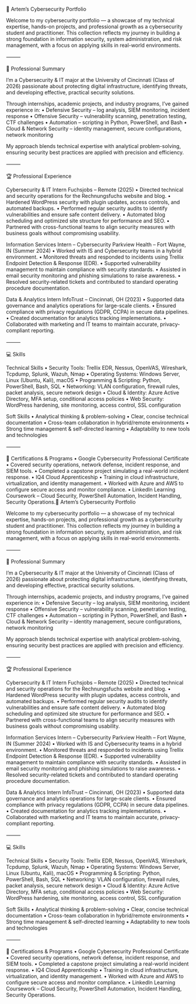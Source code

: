 🔐 Artem’s Cybersecurity Portfolio

Welcome to my cybersecurity portfolio — a showcase of my technical expertise, hands-on projects, and professional growth as a cybersecurity student and practitioner. This collection reflects my journey in building a strong foundation in information security, system administration, and risk management, with a focus on applying skills in real-world environments.

⸻

📜 Professional Summary

I’m a Cybersecurity & IT major at the University of Cincinnati (Class of 2026) passionate about protecting digital infrastructure, identifying threats, and developing effective, practical security solutions.

Through internships, academic projects, and industry programs, I’ve gained experience in:
•
Defensive Security – log analysis, SIEM monitoring, incident response
•
Offensive Security – vulnerability scanning, penetration testing, CTF challenges
•
Automation – scripting in Python, PowerShell, and Bash
•
Cloud & Network Security – identity management, secure configurations, network monitoring

My approach blends technical expertise with analytical problem-solving, ensuring security best practices are applied with precision and efficiency.

⸻

🏆 Professional Experience

Cybersecurity & IT Intern
Fuchsjobs – Remote (2025)
•
Directed technical and security operations for the Rechnungsfuchs website and blog.
•
Hardened WordPress security with plugin updates, access controls, and automated backups.
•
Performed regular security audits to identify vulnerabilities and ensure safe content delivery.
•
Automated blog scheduling and optimized site structure for performance and SEO.
•
Partnered with cross-functional teams to align security measures with business goals without compromising usability.

Information Services Intern – Cybersecurity
Parkview Health – Fort Wayne, IN (Summer 2024)
•
Worked with IS and Cybersecurity teams in a hybrid environment.
•
Monitored threats and responded to incidents using Trellix Endpoint Detection & Response (EDR).
•
Supported vulnerability management to maintain compliance with security standards.
•
Assisted in email security monitoring and phishing simulations to raise awareness.
•
Resolved security-related tickets and contributed to standard operating procedure documentation.

Data & Analytics Intern
InfoTrust – Cincinnati, OH (2023)
•
Supported data governance and analytics operations for large-scale clients.
•
Ensured compliance with privacy regulations (GDPR, CCPA) in secure data pipelines.
•
Created documentation for analytics tracking implementations.
•
Collaborated with marketing and IT teams to maintain accurate, privacy-compliant reporting.

⸻

💻 Skills

Technical Skills
•
Security Tools: Trellix EDR, Nessus, OpenVAS, Wireshark, Tcpdump, Splunk, Wazuh, Nmap
•
Operating Systems: Windows Server, Linux (Ubuntu, Kali), macOS
•
Programming & Scripting: Python, PowerShell, Bash, SQL
•
Networking: VLAN configuration, firewall rules, packet analysis, secure network design
•
Cloud & Identity: Azure Active Directory, MFA setup, conditional access policies
•
Web Security: WordPress hardening, site monitoring, access control, SSL configuration

Soft Skills
•
Analytical thinking & problem-solving
•
Clear, concise technical documentation
•
Cross-team collaboration in hybrid/remote environments
•
Strong time management & self-directed learning
•
Adaptability to new tools and technologies

⸻

📜 Certifications & Programs
•
Google Cybersecurity Professional Certificate
•
Covered security operations, network defense, incident response, and SIEM tools.
•
Completed a capstone project simulating a real-world incident response.
•
IQ4 Cloud Apprenticeship
•
Training in cloud infrastructure, virtualization, and identity management.
•
Worked with Azure and AWS to configure secure access and monitor compliance.
•
LinkedIn Learning Coursework – Cloud Security, PowerShell Automation, Incident Handling, Security Operations.🔐 Artem’s Cybersecurity Portfolio

Welcome to my cybersecurity portfolio — a showcase of my technical expertise, hands-on projects, and professional growth as a cybersecurity student and practitioner. This collection reflects my journey in building a strong foundation in information security, system administration, and risk management, with a focus on applying skills in real-world environments.

⸻

📜 Professional Summary

I’m a Cybersecurity & IT major at the University of Cincinnati (Class of 2026) passionate about protecting digital infrastructure, identifying threats, and developing effective, practical security solutions.

Through internships, academic projects, and industry programs, I’ve gained experience in:
•
Defensive Security – log analysis, SIEM monitoring, incident response
•
Offensive Security – vulnerability scanning, penetration testing, CTF challenges
•
Automation – scripting in Python, PowerShell, and Bash
•
Cloud & Network Security – identity management, secure configurations, network monitoring

My approach blends technical expertise with analytical problem-solving, ensuring security best practices are applied with precision and efficiency.

⸻

🏆 Professional Experience

Cybersecurity & IT Intern
Fuchsjobs – Remote (2025)
•
Directed technical and security operations for the Rechnungsfuchs website and blog.
•
Hardened WordPress security with plugin updates, access controls, and automated backups.
•
Performed regular security audits to identify vulnerabilities and ensure safe content delivery.
•
Automated blog scheduling and optimized site structure for performance and SEO.
•
Partnered with cross-functional teams to align security measures with business goals without compromising usability.

Information Services Intern – Cybersecurity
Parkview Health – Fort Wayne, IN (Summer 2024)
•
Worked with IS and Cybersecurity teams in a hybrid environment.
•
Monitored threats and responded to incidents using Trellix Endpoint Detection & Response (EDR).
•
Supported vulnerability management to maintain compliance with security standards.
•
Assisted in email security monitoring and phishing simulations to raise awareness.
•
Resolved security-related tickets and contributed to standard operating procedure documentation.

Data & Analytics Intern
InfoTrust – Cincinnati, OH (2023)
•
Supported data governance and analytics operations for large-scale clients.
•
Ensured compliance with privacy regulations (GDPR, CCPA) in secure data pipelines.
•
Created documentation for analytics tracking implementations.
•
Collaborated with marketing and IT teams to maintain accurate, privacy-compliant reporting.

⸻

💻 Skills

Technical Skills
•
Security Tools: Trellix EDR, Nessus, OpenVAS, Wireshark, Tcpdump, Splunk, Wazuh, Nmap
•
Operating Systems: Windows Server, Linux (Ubuntu, Kali), macOS
•
Programming & Scripting: Python, PowerShell, Bash, SQL
•
Networking: VLAN configuration, firewall rules, packet analysis, secure network design
•
Cloud & Identity: Azure Active Directory, MFA setup, conditional access policies
•
Web Security: WordPress hardening, site monitoring, access control, SSL configuration

Soft Skills
•
Analytical thinking & problem-solving
•
Clear, concise technical documentation
•
Cross-team collaboration in hybrid/remote environments
•
Strong time management & self-directed learning
•
Adaptability to new tools and technologies

⸻

📜 Certifications & Programs
•
Google Cybersecurity Professional Certificate
•
Covered security operations, network defense, incident response, and SIEM tools.
•
Completed a capstone project simulating a real-world incident response.
•
IQ4 Cloud Apprenticeship
•
Training in cloud infrastructure, virtualization, and identity management.
•
Worked with Azure and AWS to configure secure access and monitor compliance.
•
LinkedIn Learning Coursework – Cloud Security, PowerShell Automation, Incident Handling, Security Operations.
